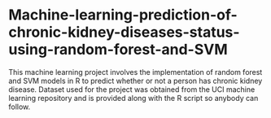 # Machine-learning-prediction-of-chronic-kidney-diseases-status-using-random-forest-and-SVM
This machine learning project involves the implementation of random forest and SVM models in R to predict whether or not a person has chronic kidney disease.
Dataset used for the project was obtained from the UCI machine learning repository and is provided along with the R script so anybody can follow.
